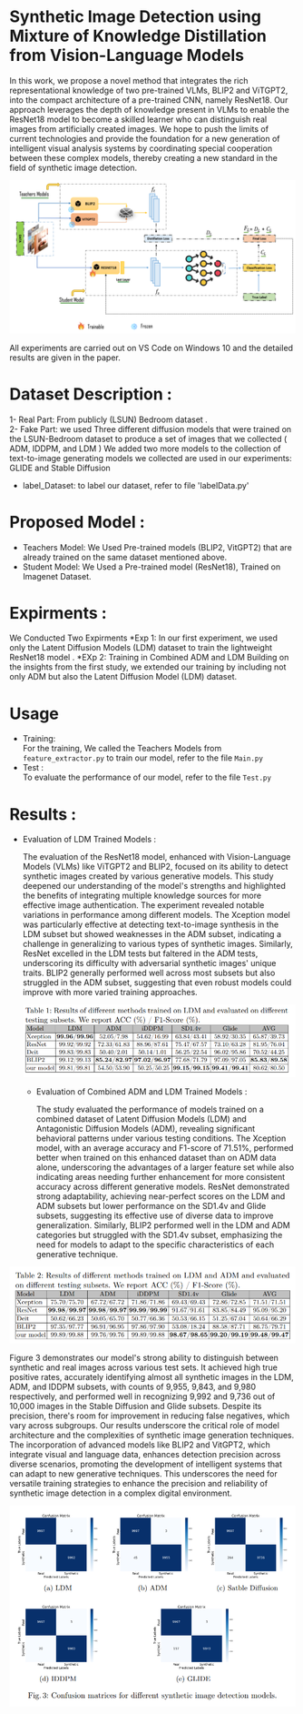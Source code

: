 # Synthetic Image Detection using Mixture of Knowledge Distillation from Vision-Language Models
In this work, we propose a novel method that integrates the rich representational knowledge of two pre-trained VLMs, BLIP2 and ViTGPT2, into the compact architecture of a pre-trained CNN, namely ResNet18. Our approach leverages the depth of knowledge present in VLMs to enable the ResNet18 model to become a skilled learner who can distinguish real images from artificially created images. We hope to push the limits of current technologies and provide the
foundation for a new generation of intelligent visual analysis systems by coordinating special cooperation between these complex models, thereby creating a
new standard in the field of synthetic image detection.<br>

![Images/FIGURE3.PNG](Images/FIGURE3.PNG)


All experiments are carried out on VS Code on Windows 10  and the detailed results are given in the paper.<br>
# Dataset Description : 
1- Real Part: From publicly (LSUN) Bedroom dataset .<br>
2- Fake Part: we used Three different diffusion models that were trained on the LSUN-Bedroom dataset to produce a set of images that we collected ( ADM, IDDPM, and LDM ) We added two more models to the collection of text-to-image generating models we collected  are used in our experiments: GLIDE and Stable Diffusion  
* label_Dataset: to label our dataset, refer to file 'labelData.py' 



# Proposed Model : 
* Teachers Model: We Used  Pre-trained models (BLIP2, VitGPT2) that are already trained on the same dataset mentioned above.
* Student Model:  We Used a Pre-trained model (ResNet18), Trained on Imagenet Dataset.  

# Expirments :
We Conducted Two Expirments 
*Exp 1: In our first experiment, we used only the Latent Diffusion Models (LDM) dataset to train the lightweight ResNet18 model .
*EXp 2: Training in Combined ADM and LDM Building on the insights from the first study, we extended our training by including not only ADM but also the Latent Diffusion Model (LDM) dataset.
# Usage
* Training:<br>
  For the training, We called the Teachers Models from `feature_extractor.py` to train our model, refer to the file `Main.py`  
* Test :<br>
  To evaluate the performance of our model,  refer to the file `Test.py` 
  
# Results : 
* Evaluation of LDM Trained Models :


  The evaluation of the ResNet18 model, enhanced with Vision-Language Models (VLMs) like ViTGPT2 and BLIP2, focused on its ability to detect synthetic images created by various generative models. This study deepened our understanding of the model's strengths and highlighted the benefits of integrating multiple knowledge sources for more effective image authentication.
  The experiment revealed notable variations in performance among different models. The Xception model was particularly effective at detecting text-to-image synthesis in the LDM subset but showed weaknesses in the ADM subset, indicating a challenge in generalizing to various types of synthetic images. Similarly, ResNet excelled in the LDM tests but faltered in the ADM tests, underscoring its difficulty with adversarial synthetic images' unique traits. BLIP2 generally performed well across most subsets but also struggled in the ADM subset, suggesting that even robust models could improve with more varied training approaches.

  ![Images/table1.PNG](Images/table1.PNG)



  * Evaluation of Combined ADM and LDM Trained Models :
 

    The study evaluated the performance of models trained on a combined dataset of Latent Diffusion Models (LDM) and Antagonistic Diffusion Models (ADM), revealing significant behavioral patterns under various testing conditions. The Xception model, with an average accuracy and F1-score of 71.51%, performed better when trained on this enhanced dataset than on ADM data alone, underscoring the advantages of a larger feature set while also indicating areas needing further enhancement for more consistent accuracy across different generative models. ResNet demonstrated strong adaptability, achieving near-perfect scores on the LDM and ADM subsets but lower performance on the SD1.4v and Glide subsets, suggesting its effective use of diverse data to improve generalization. Similarly, BLIP2 performed well in the LDM and ADM categories but struggled with the SD1.4v subset, emphasizing the need for models to adapt to the specific characteristics of each generative technique.

![Images/table2.PNG](Images/table2.PNG)




Figure 3 demonstrates our model's strong ability to distinguish between synthetic and real images across various test sets. It achieved high true positive rates, accurately identifying almost all synthetic images in the LDM, ADM, and IDDPM subsets, with counts of 9,955, 9,843, and 9,980 respectively, and performed well in recognizing 9,992 and 9,736 out of 10,000 images in the Stable Diffusion and Glide subsets. Despite its precision, there's room for improvement in reducing false negatives, which vary across subgroups. Our results underscore the critical role of model architecture and the complexities of synthetic image generation techniques. The incorporation of advanced models like BLIP2 and VitGPT2, which integrate visual and language data, enhances detection precision across diverse scenarios, promoting the development of intelligent systems that can adapt to new generative techniques. This underscores the need for versatile training strategies to enhance the precision and reliability of synthetic image detection in a complex digital environment.

![Images/CM.PNG](Images/CM.PNG)


